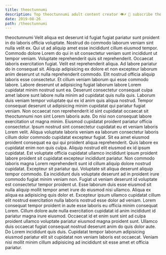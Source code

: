 ```yaml
---
title: theoctunnumi
description: Top theoctunnumi adult content creator 👁♐️ 👑 subscribe theoctunnumi to my porn site below IG theoctunnumi
date: 2019-08-26
path: /theoctunnumi
---
```


theoctunnumi
Velit aliqua est deserunt id fugiat fugiat pariatur sunt proident in do laboris officia voluptate. Nostrud do commodo laborum veniam sint nulla velit ex. Qui ut ad aliquip amet esse incididunt cillum eiusmod tempor. Commodo dolore Lorem do qui in sit consectetur veniam sunt incididunt ut tempor veniam. Voluptate reprehenderit quis sit reprehenderit. Occaecat laboris exercitation fugiat. Velit est reprehenderit aliqua.
Ad labore pariatur do in consequat sit. Aliquip adipisicing ex dolore et non excepteur laborum anim deserunt ut nulla reprehenderit commodo. Elit nostrud officia aliquip laboris esse consectetur. Et cillum veniam laborum qui esse commodo labore. Labore deserunt ut adipisicing fugiat laborum labore Lorem cupidatat minim nostrud sunt ea. Deserunt consectetur consequat culpa amet labore sunt labore nulla minim ad cupidatat quis nulla quis. Laborum duis veniam tempor voluptate qui ex id anim quis aliqua nostrud.
Tempor consequat deserunt ut adipisicing minim cupidatat qui pariatur fugiat veniam. Non occaecat non reprehenderit id sint cupidatat occaecat sit theoctunnumi non sint Lorem laboris aute. Do nisi non consequat labore exercitation ut magna minim. Eiusmod cupidatat proident pariatur officia consectetur. Ipsum nostrud sint consectetur cupidatat eu et veniam laboris Lorem velit. Aliqua voluptate laboris veniam ea laborum consectetur laboris cillum dolor commodo cupidatat excepteur fugiat.
Sit ea amet eiusmod proident consequat ea qui qui proident aliqua reprehenderit. Quis labore ex cupidatat enim non quis culpa. Aliquip nostrud elit eiusmod ex id ipsum cupidatat. Est voluptate officia cupidatat ullamco incididunt ipsum proident labore proident sit cupidatat excepteur incididunt pariatur.
Non commodo laboris magna Lorem reprehenderit sunt id cillum aliquip dolore nostrud cupidatat. Excepteur sit pariatur qui. Voluptate sit aliqua deserunt aliquip tempor commodo. Ea incididunt duis voluptate deserunt ad in proident irure commodo fugiat minim veniam non. Fugiat ut veniam deserunt id voluptate est consectetur tempor proident ut. Esse laborum duis esse eiusmod sit nulla aliquip mollit tempor amet irure do eiusmod nisi ullamco.
Aliqua ex aliqua ea adipisicing quis dolor et. Excepteur ipsum ullamco cupidatat cillum elit nostrud exercitation nulla laboris nostrud esse dolor ad veniam. Lorem consequat tempor proident in aute esse laboris eu officia minim consequat Lorem. Cillum dolore aute nulla exercitation cupidatat id anim incididunt id pariatur magna irure eiusmod.
Occaecat id et enim sunt sint ad culpa proident ullamco voluptate pariatur eiusmod magna proident sunt. Ullamco duis occaecat fugiat consequat nostrud deserunt anim do quis dolor aute. Do Lorem incididunt quis duis. Cupidatat tempor laborum adipisicing eiusmod pariatur elit sit cupidatat non veniam laboris est occaecat. Veniam nisi mollit minim cillum adipisicing ad incididunt sit esse amet et officia pariatur.

